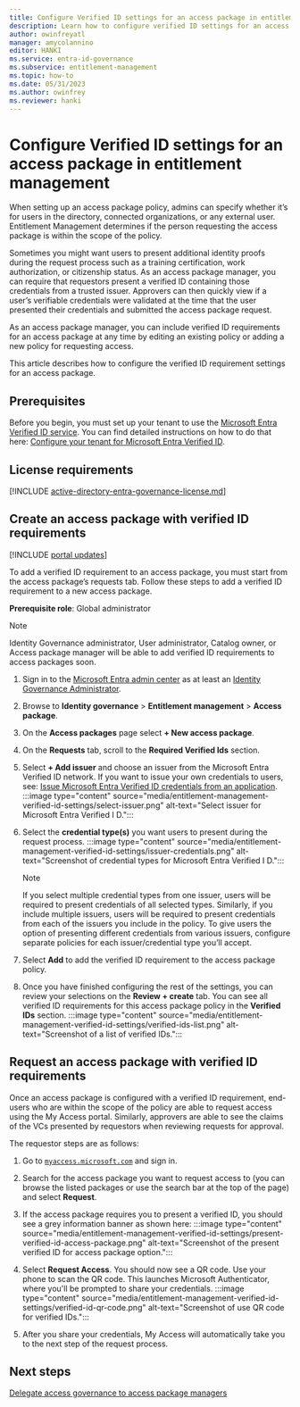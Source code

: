 ```yaml
---
title: Configure Verified ID settings for an access package in entitlement management
description: Learn how to configure verified ID settings for an access package in entitlement management.
author: owinfreyatl
manager: amycolannino
editor: HANKI
ms.service: entra-id-governance
ms.subservice: entitlement-management
ms.topic: how-to
ms.date: 05/31/2023
ms.author: owinfrey
ms.reviewer: hanki
---
```


# Configure Verified ID settings for an access package in entitlement management

When setting up an access package policy, admins can specify whether it’s for users in the directory, connected organizations, or any external user. Entitlement Management determines if the person requesting the access package is within the scope of the policy. 

Sometimes you might want users to present additional identity proofs during the request process such as a training certification, work authorization, or citizenship status. As an access package manager, you can require that requestors present a verified ID containing those credentials from a trusted issuer. Approvers can then quickly view if a user’s verifiable credentials were validated at the time that the user presented their credentials and submitted the access package request. 

As an access package manager, you can include verified ID requirements for an access package at any time by editing an existing policy or adding a new policy for requesting access. 

This article describes how to configure the verified ID requirement settings for an access package.

## Prerequisites

Before you begin, you must set up your tenant to use the [Microsoft Entra Verified ID service](~/verified-id/decentralized-identifier-overview.md). You can find detailed instructions on how to do that here: [Configure your tenant for Microsoft Entra Verified ID](~/verified-id/verifiable-credentials-configure-tenant-quick.md). 


## License requirements

[!INCLUDE [active-directory-entra-governance-license.md](~/includes/entra-entra-governance-license.md)]

## Create an access package with verified ID requirements

[!INCLUDE [portal updates](~/includes/portal-update.md)]

To add a verified ID requirement to an access package, you must start from the access package’s requests tab. Follow these steps to add a verified ID requirement to a new access package.


**Prerequisite role**: Global administrator

> [!NOTE]
> Identity Governance administrator, User administrator, Catalog owner, or Access package manager will be able to add verified ID requirements to access packages soon.

1. Sign in to the [Microsoft Entra admin center](https://entra.microsoft.com) as at least an [Identity Governance Administrator](~/identity/role-based-access-control/permissions-reference.md#identity-governance-administrator).

1. Browse to **Identity governance** > **Entitlement management** > **Access package**.

1. On the **Access packages** page select **+ New access package**.

1. On the **Requests** tab, scroll to the **Required Verified Ids** section.

1. Select **+ Add issuer** and choose an issuer from the Microsoft Entra Verified ID network. If you want to issue your own credentials to users, see: [Issue Microsoft Entra Verified ID credentials from an application](~/verified-id/verifiable-credentials-configure-issuer.md).
    :::image type="content" source="media/entitlement-management-verified-id-settings/select-issuer.png" alt-text="Select issuer for Microsoft Entra Verified I D.":::

1. Select the **credential type(s)** you want users to present during the request process.
    :::image type="content" source="media/entitlement-management-verified-id-settings/issuer-credentials.png" alt-text="Screenshot of credential types for Microsoft Entra Verified I D.":::
    > [!NOTE]
    > If you select multiple credential types from one issuer, users will be required to present credentials of all selected types. Similarly, if you include multiple issuers, users will be required to present credentials from each of the issuers you include in the policy. To give users the option of presenting different credentials from various issuers, configure separate policies for each issuer/credential type you’ll accept.
1. Select **Add** to add the verified ID requirement to the access package policy. 

1. Once you have finished configuring the rest of the settings, you can review your selections on the **Review + create** tab. You can see all verified ID requirements for this access package policy in the **Verified IDs** section.
    :::image type="content" source="media/entitlement-management-verified-id-settings/verified-ids-list.png" alt-text="Screenshot of a list of verified IDs.":::


## Request an access package with verified ID requirements

Once an access package is configured with a verified ID requirement, end-users who are within the scope of the policy are able to request access using the My Access portal. Similarly, approvers are able to see the claims of the VCs presented by requestors when reviewing requests for approval.

The requestor steps are as follows:

1. Go to [`myaccess.microsoft.com`](https://myaccess.microsoft.com) and sign in.

1. Search for the access package you want to request access to (you can browse the listed packages or use the search bar at the top of the page) and select **Request**.

1. If the access package requires you to present a verified ID, you should see a grey information banner as shown here:
    :::image type="content" source="media/entitlement-management-verified-id-settings/present-verified-id-access-package.png" alt-text="Screenshot of the present verified ID for access package option.":::
1. Select **Request Access**. You should now see a QR code. Use your phone to scan the QR code. This launches Microsoft Authenticator, where you'll be prompted to share your credentials.
    :::image type="content" source="media/entitlement-management-verified-id-settings/verified-id-qr-code.png" alt-text="Screenshot of use QR code for verified IDs.":::
1. After you share your credentials, My Access will automatically take you to the next step of the request process.


## Next steps

[Delegate access governance to access package managers](entitlement-management-delegate-managers.md)
